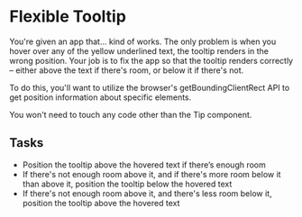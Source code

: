 # Flexible Tooltip

You're given an app that... kind of works. The only problem is when you hover over any of the yellow underlined text, the tooltip renders in the wrong position. Your job is to fix the app so that the tooltip renders correctly – either above the text if there's room, or below it if there's not.

To do this, you'll want to utilize the browser's getBoundingClientRect API to get position information about specific elements.

You won't need to touch any code other than the Tip component.

## Tasks

- Position the tooltip above the hovered text if there’s enough room
- If there's not enough room above it, and if there's more room below it than above it, position the tooltip below the hovered text
- If there's not enough room above it, and there's less room below it, position the tooltip above the hovered text
